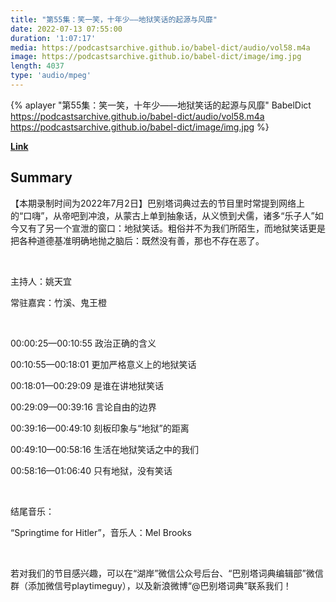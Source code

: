 ```yaml
---
title: "第55集：笑一笑，十年少——地狱笑话的起源与风靡"
date: 2022-07-13 07:55:00
duration: '1:07:17'
media: https://podcastsarchive.github.io/babel-dict/audio/vol58.m4a
image: https://podcastsarchive.github.io/babel-dict/image/img.jpg
length: 4037
type: 'audio/mpeg'
---
```


{% aplayer "第55集：笑一笑，十年少——地狱笑话的起源与风靡" BabelDict  https://podcastsarchive.github.io/babel-dict/audio/vol58.m4a https://podcastsarchive.github.io/babel-dict/image/img.jpg %}

**[Link](https://www.xiaoyuzhoufm.com/episode/62ce7aa9b7c092aed1a9b5ae)**

## Summary
<p>【本期录制时间为2022年7月2日】巴别塔词典过去的节目里时常提到网络上的“口嗨”，从帝吧到冲浪，从蒙古上单到抽象话，从义愤到犬儒，诸多“乐子人”如今又有了另一个宣泄的窗口：地狱笑话。粗俗并不为我们所陌生，而地狱笑话更是把各种道德基准明确地抛之脑后：既然没有善，那也不存在恶了。</p><p><br /></p><p>主持人：姚天宜</p><p>常驻嘉宾：竹溪、鬼王橙</p><p><br /></p><p>00:00:25—00:10:55 政治正确的含义</p><p>00:10:55—00:18:01 更加严格意义上的地狱笑话</p><p>00:18:01—00:29:09 是谁在讲地狱笑话</p><p>00:29:09—00:39:16 言论自由的边界</p><p>00:39:16—00:49:10 刻板印象与“地狱”的距离</p><p>00:49:10—00:58:16 生活在地狱笑话之中的我们</p><p>00:58:16—01:06:40 只有地狱，没有笑话</p><p><br /></p><p>结尾音乐：</p><p>“Springtime for Hitler”，音乐人：Mel Brooks</p><p><br /></p><p>若对我们的节目感兴趣，可以在“湖岸”微信公众号后台、“巴别塔词典编辑部”微信群（添加微信号playtimeguy），以及新浪微博“@巴别塔词典”联系我们！</p>
    